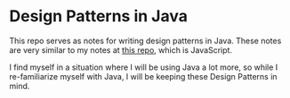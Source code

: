# Design Patterns in Java

This repo serves as notes for writing design patterns in Java. These notes are very similar to my notes at [this repo](https://github.com/Eli-Segovia/Design_Patterns_JS), which is JavaScript.

I find myself in a situation where I will be using Java a lot more, so while I re-familiarize myself with Java, I will be keeping these Design Patterns in mind.
